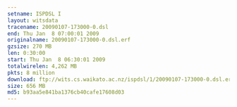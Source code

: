 ```yaml
---
setname: ISPDSL I
layout: witsdata
tracename: 20090107-173000-0.dsl
end: Thu Jan  8 07:00:01 2009
originalname: 20090107-173000-0.dsl.erf
gzsize: 270 MB
len: 0:30:00
start: Thu Jan  8 06:30:01 2009
totalwirelen: 4,262 MB
pkts: 8 million
download: ftp://wits.cs.waikato.ac.nz/ispdsl/1/20090107-173000-0.dsl.erf.gz
size: 656 MB
md5: b93aa5e841ba1376cb40cafe17608d03
---
```

